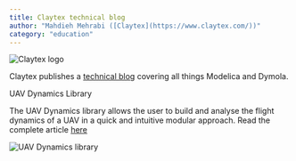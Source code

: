 ```yaml
---
title: Claytex technical blog
author: "Mahdieh Mehrabi ([Claytex](https://www.claytex.com/))"
category: "education"
---
```


![Claytex logo](https://www.claytex.com/wp-content/uploads/2016/04/claytex-logo.png "Claytex logo")

Claytex publishes a [technical blog]( https://www.claytex.com/blog/) covering all things Modelica and Dymola.  

UAV Dynamics Library

The UAV Dynamics library allows the user to build and analyse the flight dynamics of a UAV in a quick and intuitive modular approach. Read the complete article [here](https://www.claytex.com/tech-blog/uav-dynamics-library/)

![UAV Dynamics library]( https://www.claytex.com/wp-content/uploads/2020/07/Simulation.png "UAV Dynamics library")

